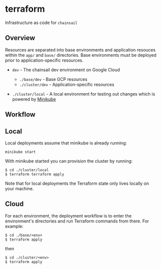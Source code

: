 # terraform

Infrastructure as code for `chainsail`

## Overview

Resources are separated into base environments and application resouces within the `app/` and `base/` directories. Base environments must be
deployed prior to application-specific resources.

* `dev` - The chainsail dev environment on Google Cloud
  * `./base/dev` - Base GCP resources
  * `./cluster/dev`  - Application-specific resources

* `./cluster/local` - A local environment for testing out changes which is powered by [Minikube](https://minikube.sigs.k8s.io/docs/)

## Workflow

## Local

Local deployments assume that minikube is already running:

```console
minikube start
```

With minikube started you can provision the cluster by running:

```console
$ cd ./cluster/local
$ terraform terraform apply
```

Note that for local deployments the Terraform state only lives locally on your machine.

## Cloud

For each environment, the deployment workflow is to enter the environment's directories and run Terraform commands from there. For example:

```console
$ cd ./base/<env>
$ terraform apply
```

then

```
$ cd ./cluster/<env>
$ terraform apply
```
